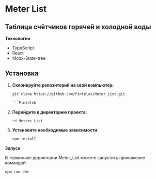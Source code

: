 # Meter List

## Таблица счётчиков горячей и холодной воды

**Технологии**

- TypeScript
- React
- Mobx-State-tree

## Установка

1. **Склонируйте репозиторий на свой компьютер:**

   ```bash
   git clone https://github.com/Pintelek/Meter_List.git

   ```Pintelek

2. **Перейдите в директорию проекта:**

   ```bash
   cd Meters_List

   ```

3. **Установите необходимые зависимости**

   ```bash
   npm install
   ```

**Запуск**

В терминале дериктории Meter_List можете запустить приложение командой:

```bash
npm run dev
```
